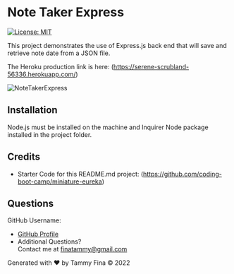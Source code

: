 # Note Taker Express
[![License: MIT](https://img.shields.io/badge/License-MIT-yellow.svg)](https://opensource.org/licenses/MIT)

This project demonstrates the use of Express.js back end that will save and retrieve note date from a JSON file.   

The Heroku production link is here: (https://serene-scrubland-56336.herokuapp.com/)

[Repository for this Project]: (https://github.com/trfina/notetaker-express)

![NoteTakerExpress](https://user-images.githubusercontent.com/12851682/150661979-1b8a0293-4af5-442b-97ae-1bf9b906efc4.png)

## Installation
Node.js must be installed on the machine and Inquirer Node package installed in the project folder.

## Credits
- Starter Code for this README.md project:
(https://github.com/coding-boot-camp/miniature-eureka)

## Questions

GitHub Username:
- [GitHub Profile](https://github.com/trfina)
- Additional Questions?  
Contact me at finatammy@gmail.com

Generated with ❤️ by Tammy Fina © 2022

